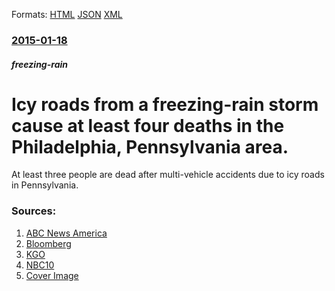 
Formats: [HTML](/news/2015/01/18/icy-roads-from-a-freezing-rain-storm-cause-at-least-four-deaths-in-the-philadelphia-pennsylvania-area.html)  [JSON](/news/2015/01/18/icy-roads-from-a-freezing-rain-storm-cause-at-least-four-deaths-in-the-philadelphia-pennsylvania-area.json)  [XML](/news/2015/01/18/icy-roads-from-a-freezing-rain-storm-cause-at-least-four-deaths-in-the-philadelphia-pennsylvania-area.xml)  

### [2015-01-18](/news/2015/01/18/index.md)

##### freezing-rain
# Icy roads from a freezing-rain storm cause at least four deaths in the Philadelphia, Pennsylvania area. 

At least three people are dead after multi-vehicle accidents due to icy roads in Pennsylvania.


### Sources:

1. [ABC News America](http://abcnews.go.com/US/killed-ice-related-crashes-pileups-northeast/story?id=28307300)
2. [Bloomberg](https://www.bloomberg.com/news/2015-01-18/freezing-rain-causes-vehicle-pileups-in-pennsylvania-new-jersey.html)
3. [KGO](http://abc7news.com/traffic/3-dead-dozens-injured-in-icy-pileups-in-pennsylvania/480038/)
4. [NBC10](http://www.nbcphiladelphia.com/news/local/Deadly-Crashes-on-I-476-I-76-Rt-55-Icy-Roads-288961481.html)
4. [Cover Image](http://cdn.abclocal.go.com/content/wpvi/images/cms/479754_1280x720.jpg)
